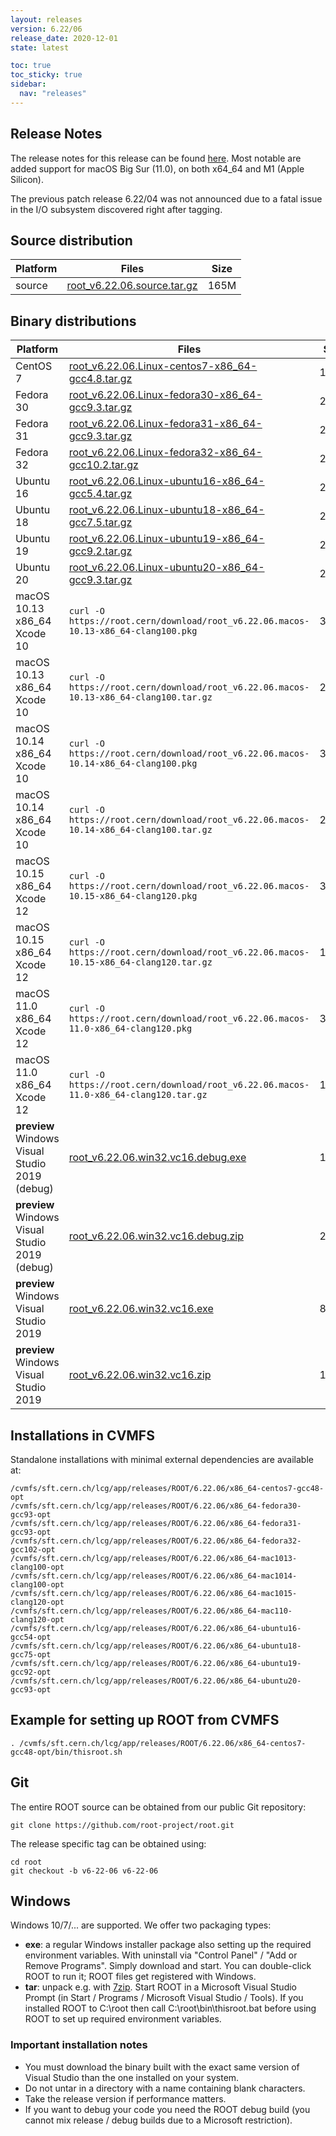 ```yaml
---
layout: releases
version: 6.22/06
release_date: 2020-12-01
state: latest

toc: true
toc_sticky: true
sidebar:
  nav: "releases"
---
```



## Release Notes

The release notes for this release can be found [here](https://root.cern/doc/v622/release-notes.html#release-6.2206).
Most notable are added support for macOS Big Sur (11.0), on both x64_64 and M1 (Apple Silicon).

The previous patch release 6.22/04 was not announced due to a fatal issue in the I/O subsystem discovered right after tagging.

## Source distribution

| Platform       | Files | Size |
|-----------|-------|-----|
| source | [root_v6.22.06.source.tar.gz](https://root.cern/download/root_v6.22.06.source.tar.gz) | 165M |


## Binary distributions

| Platform       | Files | Size |
|-----------|-------|-----|
| CentOS 7 | [root_v6.22.06.Linux-centos7-x86_64-gcc4.8.tar.gz](https://root.cern/download/root_v6.22.06.Linux-centos7-x86_64-gcc4.8.tar.gz) | 186M |
| Fedora 30 | [root_v6.22.06.Linux-fedora30-x86_64-gcc9.3.tar.gz](https://root.cern/download/root_v6.22.06.Linux-fedora30-x86_64-gcc9.3.tar.gz) | 225M |
| Fedora 31 | [root_v6.22.06.Linux-fedora31-x86_64-gcc9.3.tar.gz](https://root.cern/download/root_v6.22.06.Linux-fedora31-x86_64-gcc9.3.tar.gz) | 225M |
| Fedora 32 | [root_v6.22.06.Linux-fedora32-x86_64-gcc10.2.tar.gz](https://root.cern/download/root_v6.22.06.Linux-fedora32-x86_64-gcc10.2.tar.gz) | 227M |
| Ubuntu 16 | [root_v6.22.06.Linux-ubuntu16-x86_64-gcc5.4.tar.gz](https://root.cern/download/root_v6.22.06.Linux-ubuntu16-x86_64-gcc5.4.tar.gz) | 200M |
| Ubuntu 18 | [root_v6.22.06.Linux-ubuntu18-x86_64-gcc7.5.tar.gz](https://root.cern/download/root_v6.22.06.Linux-ubuntu18-x86_64-gcc7.5.tar.gz) | 218M |
| Ubuntu 19 | [root_v6.22.06.Linux-ubuntu19-x86_64-gcc9.2.tar.gz](https://root.cern/download/root_v6.22.06.Linux-ubuntu19-x86_64-gcc9.2.tar.gz) | 223M |
| Ubuntu 20 | [root_v6.22.06.Linux-ubuntu20-x86_64-gcc9.3.tar.gz](https://root.cern/download/root_v6.22.06.Linux-ubuntu20-x86_64-gcc9.3.tar.gz) | 224M |
| macOS 10.13 x86_64 Xcode 10 | `curl -O https://root.cern/download/root_v6.22.06.macos-10.13-x86_64-clang100.pkg` | 315M |
| macOS 10.13 x86_64 Xcode 10 | `curl -O https://root.cern/download/root_v6.22.06.macos-10.13-x86_64-clang100.tar.gz` | 200M |
| macOS 10.14 x86_64 Xcode 10 | `curl -O https://root.cern/download/root_v6.22.06.macos-10.14-x86_64-clang100.pkg` | 314M |
| macOS 10.14 x86_64 Xcode 10 | `curl -O https://root.cern/download/root_v6.22.06.macos-10.14-x86_64-clang100.tar.gz` | 200M |
| macOS 10.15 x86_64 Xcode 12 | `curl -O https://root.cern/download/root_v6.22.06.macos-10.15-x86_64-clang120.pkg` | 308M |
| macOS 10.15 x86_64 Xcode 12 | `curl -O https://root.cern/download/root_v6.22.06.macos-10.15-x86_64-clang120.tar.gz` | 197M |
| macOS 11.0 x86_64 Xcode 12 | `curl -O https://root.cern/download/root_v6.22.06.macos-11.0-x86_64-clang120.pkg` | 309M |
| macOS 11.0 x86_64 Xcode 12 | `curl -O https://root.cern/download/root_v6.22.06.macos-11.0-x86_64-clang120.tar.gz` | 197M |
| **preview** Windows Visual Studio 2019 (debug) | [root_v6.22.06.win32.vc16.debug.exe](https://root.cern/download/root_v6.22.06.win32.vc16.debug.exe) | 154M |
| **preview** Windows Visual Studio 2019 (debug) | [root_v6.22.06.win32.vc16.debug.zip](https://root.cern/download/root_v6.22.06.win32.vc16.debug.zip) | 226M |
| **preview** Windows Visual Studio 2019 | [root_v6.22.06.win32.vc16.exe](https://root.cern/download/root_v6.22.06.win32.vc16.exe) |  84M |
| **preview** Windows Visual Studio 2019 | [root_v6.22.06.win32.vc16.zip](https://root.cern/download/root_v6.22.06.win32.vc16.zip) | 113M |

## Installations in CVMFS

Standalone installations with minimal external dependencies are available at:
~~~
/cvmfs/sft.cern.ch/lcg/app/releases/ROOT/6.22.06/x86_64-centos7-gcc48-opt
/cvmfs/sft.cern.ch/lcg/app/releases/ROOT/6.22.06/x86_64-fedora30-gcc93-opt
/cvmfs/sft.cern.ch/lcg/app/releases/ROOT/6.22.06/x86_64-fedora31-gcc93-opt
/cvmfs/sft.cern.ch/lcg/app/releases/ROOT/6.22.06/x86_64-fedora32-gcc102-opt
/cvmfs/sft.cern.ch/lcg/app/releases/ROOT/6.22.06/x86_64-mac1013-clang100-opt
/cvmfs/sft.cern.ch/lcg/app/releases/ROOT/6.22.06/x86_64-mac1014-clang100-opt
/cvmfs/sft.cern.ch/lcg/app/releases/ROOT/6.22.06/x86_64-mac1015-clang120-opt
/cvmfs/sft.cern.ch/lcg/app/releases/ROOT/6.22.06/x86_64-mac110-clang120-opt
/cvmfs/sft.cern.ch/lcg/app/releases/ROOT/6.22.06/x86_64-ubuntu16-gcc54-opt
/cvmfs/sft.cern.ch/lcg/app/releases/ROOT/6.22.06/x86_64-ubuntu18-gcc75-opt
/cvmfs/sft.cern.ch/lcg/app/releases/ROOT/6.22.06/x86_64-ubuntu19-gcc92-opt
/cvmfs/sft.cern.ch/lcg/app/releases/ROOT/6.22.06/x86_64-ubuntu20-gcc93-opt
~~~


## Example for setting up ROOT from CVMFS

~~~
. /cvmfs/sft.cern.ch/lcg/app/releases/ROOT/6.22.06/x86_64-centos7-gcc48-opt/bin/thisroot.sh
~~~

## Git

The entire ROOT source can be obtained from our public Git repository:

~~~
git clone https://github.com/root-project/root.git
~~~
The release specific tag can be obtained using:
~~~
cd root
git checkout -b v6-22-06 v6-22-06
~~~


## Windows

Windows 10/7/... are supported. We offer two packaging types:

 * **exe**: a regular Windows installer package also setting up the required environment variables. With uninstall via "Control Panel" / "Add or Remove Programs". Simply download and start. You can double-click ROOT to run it; ROOT files get registered with Windows.
 * **tar**: unpack e.g. with [7zip](https://www.7-zip.org). Start ROOT in a Microsoft Visual Studio Prompt (in Start / Programs / Microsoft Visual Studio / Tools). If you installed ROOT to C:\root then call C:\root\bin\thisroot.bat before using ROOT to set up required environment variables.

### Important installation notes

 * You must download the binary built with the exact same version of Visual Studio than the one installed on your system.
 * Do not untar in a directory with a name containing blank characters.
 * Take the release version if performance matters.
 * If you want to debug your code you need the ROOT debug build (you cannot mix release / debug builds due to a Microsoft restriction).
